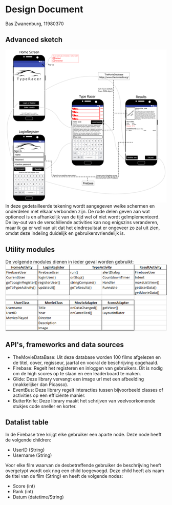 # Design Document
Bas Zwanenburg, 11980370

## Advanced sketch
![Sketches](/docs/Sketches.png)
In deze gedetailleerde tekening wordt aangegeven welke schermen en onderdelen met elkaar verbonden zijn. De rode delen geven aan wat optioneel is en afhankelijk van de tijd wel of niet wordt geïmplementeerd. De lay-out van de verschillende activities kan nog enigszins veranderen, maar ik ga er wel van uit dat het eindresultaat er ongeveer zo zal uit zien, omdat deze indeling duidelijk en gebruikersvriendelijk is.

## Utility modules
De volgende modules dienen in ieder geval worden gebruikt:
![Moduli](/docs/Moduli.png)

## API's, frameworks and data sources
- TheMovieDataBase: Uit deze database worden 100 films afgelezen en de titel, cover, regisseur, jaartal en vooral de beschrijving opgehaald.
- Firebase: Regelt het registeren en inloggen van gebruikers. Dit is nodig om de high scores op te slaan en een leaderboard te maken.
- Glide: Deze library vervangt een image url met een afbeelding (makkelijker dan Picasso).
- EventBus: Deze library regelt interacties tussen bijvoorbeeld classes of activities op een efficiënte manier.
- ButterKnife: Deze library maakt het schrijven van veelvoorkomende stukjes code sneller en korter. 

## Datalist table
In de Firebase tree krijgt elke gebruiker een aparte node. Deze node heeft de volgende children:
- UserID (String)
- Username (String)

Voor elke film waarvan de desbetreffende gebruiker de beschrijving heeft overgetypt wordt ook nog een child toegevoegd. Deze child heeft als naam de titel van de film (String) en heeft de volgende nodes:
- Score (int)
- Rank (int)
- Datum (datetime/String)
